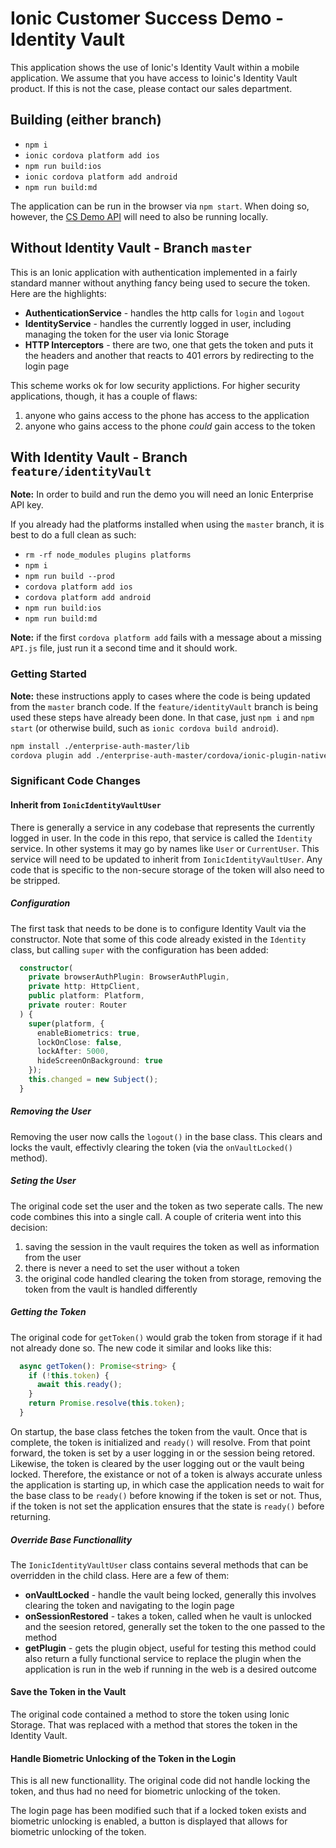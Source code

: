 # Ionic Customer Success Demo - Identity Vault

This application shows the use of Ionic's Identity Vault within a mobile application. We assume that you have access to Ioinic's Identity Vault product. If this is not the case, please contact our sales department.

## Building (either branch)

- `npm i`
- `ionic cordova platform add ios`
- `npm run build:ios`
- `ionic cordova platform add android`
- `npm run build:md`

The application can be run in the browser via `npm start`. When doing so, however, the [CS Demo API](https://github.com/ionic-team/cs-demo-api) will need to also be running locally.

## Without Identity Vault - Branch `master`

This is an Ionic application with authentication implemented in a fairly standard manner without anything fancy being used to secure the token. Here are the highlights:

- **AuthenticationService** - handles the http calls for `login` and `logout`
- **IdentityService** - handles the currently logged in user, including managing the token for the user via Ionic Storage
- **HTTP Interceptors** - there are two, one that gets the token and puts it the headers and another that reacts to 401 errors by redirecting to the login page

This scheme works ok for low security applictions. For higher security applications, though, it has a couple of flaws:

1. anyone who gains access to the phone has access to the application
1. anyone who gains access to the phone _could_ gain access to the token

## With Identity Vault - Branch `feature/identityVault`

**Note:** In order to build and run the demo you will need an Ionic Enterprise API key.

If you already had the platforms installed when using the `master` branch, it is best to do a full clean as such:

- `rm -rf node_modules plugins platforms`
- `npm i`
- `npm run build --prod`
- `cordova platform add ios`
- `cordova platform add android`
- `npm run build:ios`
- `npm run build:md`

**Note:** if the first `cordova platform add` fails with a message about a missing `API.js` file, just run it a second time and it should work.

### Getting Started

**Note:** these instructions apply to cases where the code is being updated from the `master` branch code. If the `feature/identityVault` branch is being used these steps have already been done. In that case, just `npm i` and `npm start` (or otherwise build, such as `ionic cordova build android`).

```bash
npm install ./enterprise-auth-master/lib
cordova plugin add ./enterprise-auth-master/cordova/ionic-plugin-native-auth
```

### Significant Code Changes

#### Inherit from `IonicIdentityVaultUser`

There is generally a service in any codebase that represents the currently logged in user. In the code in this repo, that service is called the `Identity` service. In other systems it may go by names like `User` or `CurrentUser`. This service will need to be updated to inherit from `IonicIdentityVaultUser`. Any code that is specific to the non-secure storage of the token will also need to be stripped.

##### Configuration

The first task that needs to be done is to configure Identity Vault via the constructor. Note that some of this code already existed in the `Identity` class, but calling `super` with the configuration has been added:

```TypeScript
  constructor(
    private browserAuthPlugin: BrowserAuthPlugin,
    private http: HttpClient,
    public platform: Platform,
    private router: Router
  ) {
    super(platform, {
      enableBiometrics: true,
      lockOnClose: false,
      lockAfter: 5000,
      hideScreenOnBackground: true
    });
    this.changed = new Subject();
  }
```

##### Removing the User

Removing the user now calls the `logout()` in the base class. This clears and locks the vault, effectivly clearing the token (via the `onVaultLocked()` method).

##### Seting the User

The original code set the user and the token as two seperate calls. The new code combines this into a single call. A couple of criteria went into this decision:

1. saving the session in the vault requires the token as well as information from the user
1. there is never a need to set the user without a token
1. the original code handled clearing the token from storage, removing the token from the vault is handled differently

##### Getting the Token

The original code for `getToken()` would grab the token from storage if it had not already done so. The new code it similar and looks like this:

```TypeScript
  async getToken(): Promise<string> {
    if (!this.token) {
      await this.ready();
    }
    return Promise.resolve(this.token);
  }
```

On startup, the base class fetches the token from the vault. Once that is complete, the token is initialized and `ready()` will resolve. From that point forward, the token is set by a user logging in or the session being retored. Likewise, the token is cleared by the user logging out or the vault being locked. Therefore, the existance or not of a token is always accurate unless the application is starting up, in which case the application needs to wait for the base class to be `ready()` before knowing if the token is set or not. Thus, if the token is not set the application ensures that the state is `ready()` before returning.

##### Override Base Functionallity

The `IonicIdentityVaultUser` class contains several methods that can be overridden in the child class. Here are a few of them:

- **onVaultLocked** - handle the vault being locked, generally this involves clearing the token and navigating to the login page
- **onSessionRestored** - takes a token, called when he vault is unlocked and the seesion retored, generally set the token to the one passed to the method
- **getPlugin** - gets the plugin object, useful for testing this method could also return a fully functional service to replace the plugin when the application is run in the web if running in the web is a desired outcome

#### Save the Token in the Vault

The original code contained a method to store the token using Ionic Storage. That was replaced with a method that stores the token in the Identity Vault.

#### Handle Biometric Unlocking of the Token in the Login

This is all new functionallity. The original code did not handle locking the token, and thus had no need for biometric unlocking of the token.

The login page has been modified such that if a locked token exists and biometric unlocking is enabled, a button is displayed that allows for biometric unlocking of the token.
